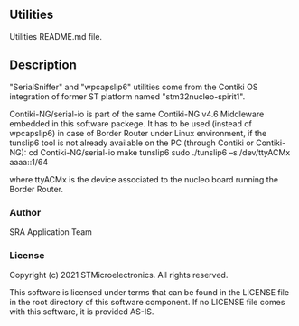 
## <b>Utilities</b>

Utilities README.md file.

## <b>Description</b>

  "SerialSniffer" and "wpcapslip6" utilities come from the Contiki OS integration of former
  ST platform named "stm32nucleo-spirit1".
  
  Contiki-NG/serial-io is part of the same Contiki-NG v4.6 Middleware embedded in this
  software packege. It has to be used (instead of wpcapslip6) in case of Border Router
  under Linux environment, if the tunslip6 tool is not already available on the PC
  (through Contiki or Contiki-NG):
  cd Contiki-NG/serial-io
  make tunslip6
  sudo ./tunslip6 –s /dev/ttyACMx aaaa::1/64
  
  where ttyACMx is the device associated to the nucleo board running the Border Router.


### <b>Author</b>

SRA Application Team

### <b>License</b>

Copyright (c) 2021 STMicroelectronics.
All rights reserved.

This software is licensed under terms that can be found in the LICENSE file
in the root directory of this software component.
If no LICENSE file comes with this software, it is provided AS-IS.
